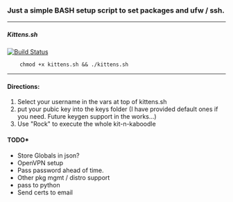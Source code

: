 ### Just a simple BASH setup script to set packages and ufw / ssh.
---
##### Kittens.sh

[![Build Status](https://travis-ci.org/archae0pteryx/kittens.svg?branch=master)](https://travis-ci.org/archae0pteryx/kittens)

        chmod +x kittens.sh && ./kittens.sh
---
#### Directions:
1. Select your username in the vars at top of kittens.sh
2. put your pubic key into the keys folder (I have provided default ones if you need. Future keygen support in the works...)
3. Use "Rock" to execute the whole kit-n-kaboodle

#### TODO*
- Store Globals in json?
- OpenVPN setup
- Pass password ahead of time.
- Other pkg mgmt / distro support
- pass to python
- Send certs to email
